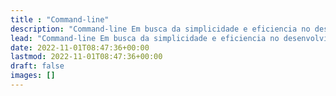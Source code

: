 ```yaml
---
title : "Command-line"
description: "Command-line Em busca da simplicidade e eficiencia no desenvolvimento de software."
lead: "Command-line Em busca da simplicidade e eficiencia no desenvolvimento de software."
date: 2022-11-01T08:47:36+00:00
lastmod: 2022-11-01T08:47:36+00:00
draft: false
images: []
---
```


